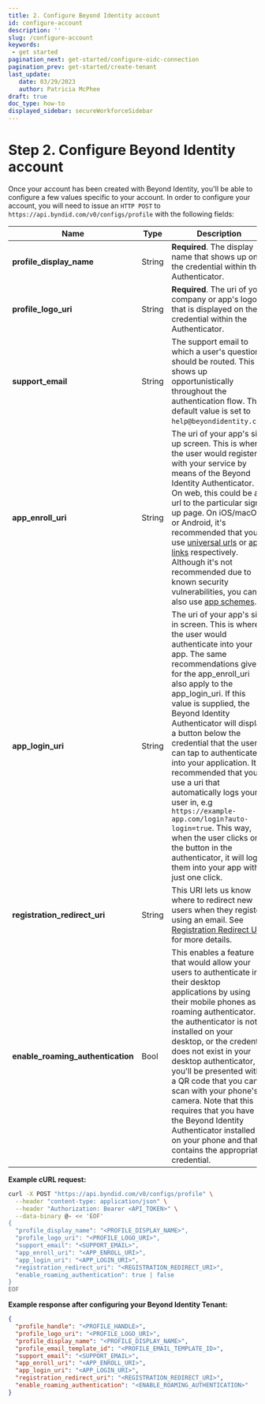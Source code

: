 ```yaml
---
title: 2. Configure Beyond Identity account
id: configure-account
description: ''
slug: /configure-account
keywords: 
 - get started
pagination_next: get-started/configure-oidc-connection
pagination_prev: get-started/create-tenant
last_update: 
   date: 03/29/2023
   author: Patricia McPhee
draft: true
doc_type: how-to
displayed_sidebar: secureWorkforceSidebar
---
```


# Step 2. Configure Beyond Identity account

Once your account has been created with Beyond Identity, you'll be able to configure a few values specific to your account. In order to configure your account, you will need to issue an `HTTP POST` to `https://api.byndid.com/v0/configs/profile` with the following fields:

| Name      					                | Type 	  	  | Description	  |
| -----------------------------       | ---------   | ----------- 	|
| **profile_display_name**  		      | String  	  | **Required**. The display name that shows up on the credential within the Authenticator. |
| **profile_logo_uri**				        | String	    | **Required**. The uri of your company or app's logo that is displayed on the credential within the Authenticator.|
| **support_email**					          | String	    | The support email to which a user's questions should be routed. This shows up opportunistically throughout the authentication flow. The default value is set to `help@beyondidentity.com`.|
| **app_enroll_uri**				          | String	    | The uri of your app's sign up screen. This is where the user would register with your service by means of the Beyond Identity Authenticator. On web, this could be a url to the particular sign up page. On iOS/macOS or Android, it's recommended that you use [universal urls](https://developer.apple.com/documentation/xcode/allowing_apps_and_websites_to_link_to_your_content) or [app links](https://developer.android.com/training/app-links) respectively. Although it's not recommended due to known security vulnerabilities, you can also use [app schemes](https://developer.apple.com/documentation/xcode/allowing_apps_and_websites_to_link_to_your_content/defining_a_custom_url_scheme_for_your_app).|
| **app_login_uri**					          | String	    | The uri of your app's sign in screen. This is where the user would authenticate into your app. The same recommendations given for the app_enroll_uri also apply to the app_login_uri. If this value is supplied, the Beyond Identity Authenticator will display a button below the credential that the user can tap to authenticate into your application. It is recommended that you use a uri that automatically logs your user in, e.g `https://example-app.com/login?auto-login=true`. This way, when the user clicks on the button in the authenticator, it will log them into your app with just one click.|
| **registration_redirect_uri**		    | String	    | This URI lets us know where to redirect new users when they register using an email. See [Registration Redirect URI](/docs/secure-work/getting-started/registration-redirect-uri) for more details.|
| **enable_roaming_authentication**	  | Bool		    | This enables a feature that would allow your users to authenticate into their desktop applications by using their mobile phones as a roaming authenticator. If the authenticator is not installed on your desktop, or the credential does not exist in your desktop authenticator, you'll be presented with a QR code that you can scan with your phone's camera. Note that this requires that you have the Beyond Identity Authenticator installed on your phone and that it contains the appropriate credential.|

**Example cURL request:**

```bash
curl -X POST "https://api.byndid.com/v0/configs/profile" \
  --header "content-type: application/json" \
  --header "Authorization: Bearer <API_TOKEN>" \
  --data-binary @- << 'EOF'
{
  "profile_display_name": "<PROFILE_DISPLAY_NAME>",
  "profile_logo_uri": "<PROFILE_LOGO_URI>",
  "support_email": "<SUPPORT_EMAIL>",
  "app_enroll_uri": "<APP_ENROLL_URI>",
  "app_login_uri": "<APP_LOGIN_URI>",
  "registration_redirect_uri": "<REGISTRATION_REDIRECT_URI>",
  "enable_roaming_authentication": true | false
}
EOF
```

**Example response after configuring your Beyond Identity Tenant:**
```json
{
  "profile_handle": "<PROFILE_HANDLE>",
  "profile_logo_uri": "<PROFILE_LOGO_URI>",
  "profile_display_name": "<PROFILE_DISPLAY_NAME>",
  "profile_email_template_id": "<PROFILE_EMAIL_TEMPLATE_ID>",
  "support_email": "<SUPPORT_EMAIL>",
  "app_enroll_uri": "<APP_ENROLL_URI>",
  "app_login_uri": "<APP_LOGIN_URI>",
  "registration_redirect_uri": "<REGISTRATION_REDIRECT_URI>",
  "enable_roaming_authentication": "<ENABLE_ROAMING_AUTHENTICATION>"
}